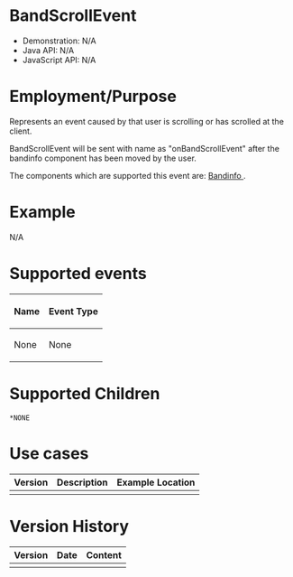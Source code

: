 

# BandScrollEvent

- Demonstration: N/A
- Java API: N/A
- JavaScript API: N/A

# Employment/Purpose

Represents an event caused by that user is scrolling or has scrolled at
the client.

BandScrollEvent will be sent with name as "onBandScrollEvent" after the
bandinfo component has been moved by the user.

The components which are supported this event are: [ Bandinfo
]({{site.baseurl}}/zk_component_ref/Diagrams_and_Reports/Timeline/Bandinfo).

# Example

N/A

# Supported events

<table>
<thead>
<tr class="header">
<th><center>
<p>Name</p>
</center></th>
<th><center>
<p>Event Type</p>
</center></th>
</tr>
</thead>
<tbody>
<tr class="odd">
<td><p>None</p></td>
<td><p>None</p></td>
</tr>
</tbody>
</table>

# Supported Children

`*NONE`

# Use cases

| Version | Description | Example Location |
|---------|-------------|------------------|
|         |             |                  |

# Version History

| Version | Date | Content |
|---------|------|---------|
|         |      |         |



